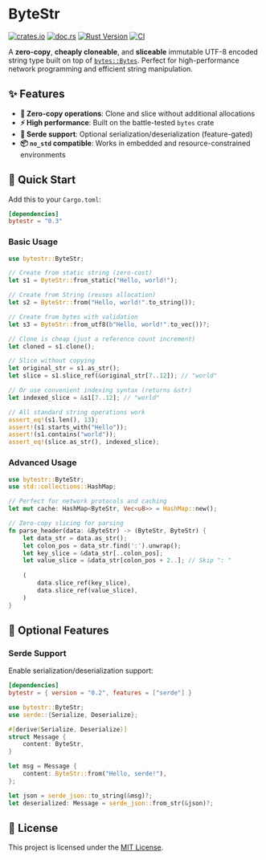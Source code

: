 # ByteStr

[![crates.io](https://img.shields.io/crates/v/bytestr.svg)](https://crates.io/crates/bytestr)
[![doc.rs](https://img.shields.io/badge/docs-latest-blue.svg?style=flat-square)](https://docs.rs/bytestr)
[![Rust Version](https://img.shields.io/badge/rust-1.85.0%2B-orange.svg)](https://www.rust-lang.org)
[![CI](https://github.com/lexoliu/bytestr/workflows/CI/badge.svg)](https://github.com/lexoliu/bytestr/actions)

A **zero-copy**, **cheaply cloneable**, and **sliceable** immutable UTF-8 encoded string type built on top of [`bytes::Bytes`](https://docs.rs/bytes). Perfect for high-performance network programming and efficient string manipulation.

## ✨ Features

- **🚀 Zero-copy operations**: Clone and slice without additional allocations
- **⚡ High performance**: Built on the battle-tested `bytes` crate
- **🔄 Serde support**: Optional serialization/deserialization (feature-gated)
- **📦 `no_std` compatible**: Works in embedded and resource-constrained environments

## 🚀 Quick Start

Add this to your `Cargo.toml`:

```toml
[dependencies]
bytestr = "0.3"
```

### Basic Usage

```rust
use bytestr::ByteStr;

// Create from static string (zero-cost)
let s1 = ByteStr::from_static("Hello, world!");

// Create from String (reuses allocation)
let s2 = ByteStr::from("Hello, world!".to_string());

// Create from bytes with validation
let s3 = ByteStr::from_utf8(b"Hello, world!".to_vec())?;

// Clone is cheap (just a reference count increment)
let cloned = s1.clone();

// Slice without copying
let original_str = s1.as_str();
let slice = s1.slice_ref(&original_str[7..12]); // "world"

// Or use convenient indexing syntax (returns &str)
let indexed_slice = &s1[7..12]; // "world"

// All standard string operations work
assert_eq!(s1.len(), 13);
assert!(s1.starts_with("Hello"));
assert!(s1.contains("world"));
assert_eq!(slice.as_str(), indexed_slice);
```

### Advanced Usage

```rust
use bytestr::ByteStr;
use std::collections::HashMap;

// Perfect for network protocols and caching
let mut cache: HashMap<ByteStr, Vec<u8>> = HashMap::new();

// Zero-copy slicing for parsing
fn parse_header(data: &ByteStr) -> (ByteStr, ByteStr) {
    let data_str = data.as_str();
    let colon_pos = data_str.find(':').unwrap();
    let key_slice = &data_str[..colon_pos];
    let value_slice = &data_str[colon_pos + 2..]; // Skip ": "
    
    (
        data.slice_ref(key_slice),
        data.slice_ref(value_slice),
    )
}
```

## 🔧 Optional Features

### Serde Support

Enable serialization/deserialization support:

```toml
[dependencies]
bytestr = { version = "0.2", features = ["serde"] }
```

```rust
use bytestr::ByteStr;
use serde::{Serialize, Deserialize};

#[derive(Serialize, Deserialize)]
struct Message {
    content: ByteStr,
}

let msg = Message {
    content: ByteStr::from("Hello, serde!"),
};

let json = serde_json::to_string(&msg)?;
let deserialized: Message = serde_json::from_str(&json)?;
```

## 📄 License

This project is licensed under the [MIT License](./LICENSE).